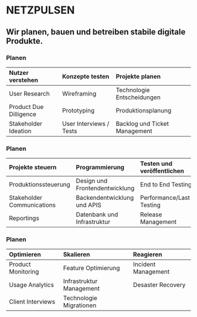 # NETZPULSEN

## Wir planen, bauen und betreiben stabile digitale Produkte.

### Planen
| Nutzer verstehen          | Konzepte testen                | Projekte planen                |
| :------------------------ | :----------------------------- | :----------------------------- |
| User Research             | Wireframing                    | Technologie Entscheidungen     |
| Product Due Dilligence    | Prototyping                    | Produktionsplanung             |
| Stakeholder Ideation      | User Interviews / Tests        | Backlog und Ticket Management  |

### Planen
| Projekte steuern           | Programmierung                | Testen und veröffentlichen    |
| :------------------------- | :---------------------------- | :---------------------------- |
| Produktionssteuerung       | Design und Frontendentwicklung| End to End Testing            |
| Stakeholder Communications | Backendentwicklung und APIS   | Performance/Last-Testing      |
| Reportings                 | Datenbank und Infrastruktur   | Release Management            |

### Planen
| Optimieren                | Skalieren                      | Reagieren                      |
| :------------------------ | :----------------------------- | :----------------------------- |
| Product Monitoring        | Feature Optimierung            | Incident Management            |
| Usage Analytics           | Infrastruktur Management       | Desaster Recovery              |
| Client Interviews         | Technologie Migrationen        |                                |
